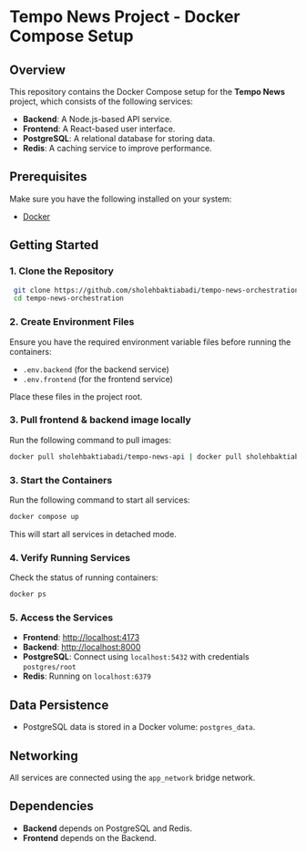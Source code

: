 # Tempo News Project - Docker Compose Setup

## Overview
This repository contains the Docker Compose setup for the **Tempo News** project, which consists of the following services:
- **Backend**: A Node.js-based API service.
- **Frontend**: A React-based user interface.
- **PostgreSQL**: A relational database for storing data.
- **Redis**: A caching service to improve performance.

## Prerequisites
Make sure you have the following installed on your system:
- [Docker](https://www.docker.com/get-started)

## Getting Started
### 1. Clone the Repository
```sh
 git clone https://github.com/sholehbaktiabadi/tempo-news-orchestration.git
 cd tempo-news-orchestration
```

### 2. Create Environment Files
Ensure you have the required environment variable files before running the containers:
- `.env.backend` (for the backend service)
- `.env.frontend` (for the frontend service)

Place these files in the project root.

### 3. Pull frontend & backend image locally
Run the following command to pull images:
```sh
docker pull sholehbaktiabadi/tempo-news-api | docker pull sholehbaktiabadi/tempo-news-ui
```

### 3. Start the Containers
Run the following command to start all services:
```sh
docker compose up
```
This will start all services in detached mode.

### 4. Verify Running Services
Check the status of running containers:
```sh
docker ps
```

### 5. Access the Services
- **Frontend**: [http://localhost:4173](http://localhost:4173)
- **Backend**: [http://localhost:8000](http://localhost:8000)
- **PostgreSQL**: Connect using `localhost:5432` with credentials `postgres/root`
- **Redis**: Running on `localhost:6379`

## Data Persistence
- PostgreSQL data is stored in a Docker volume: `postgres_data`.

## Networking
All services are connected using the `app_network` bridge network.

## Dependencies
- **Backend** depends on PostgreSQL and Redis.
- **Frontend** depends on the Backend.


